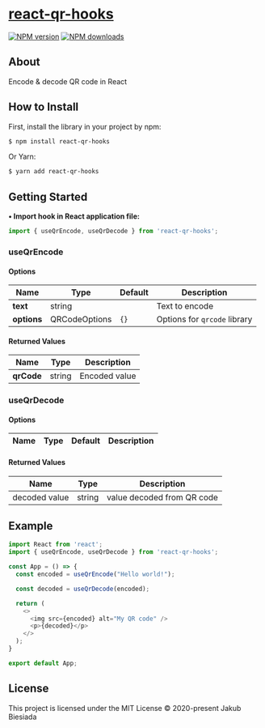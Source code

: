 # [react-qr-hooks](https://github.com/jb1905/react-qr-hooks)

[![NPM version](http://img.shields.io/npm/v/react-qr-hooks.svg?style=flat-square)](https://www.npmjs.com/package/react-qr-hooks)
[![NPM downloads](http://img.shields.io/npm/dm/react-qr-hooks.svg?style=flat-square)](https://www.npmjs.com/package/react-qr-hooks)

## About
Encode & decode QR code in React

## How to Install
First, install the library in your project by npm:
```sh
$ npm install react-qr-hooks
```

Or Yarn:
```sh
$ yarn add react-qr-hooks
```

## Getting Started
**• Import hook in React application file:**
```js
import { useQrEncode, useQrDecode } from 'react-qr-hooks';
```

### useQrEncode

#### Options
Name | Type | Default | Description
-|-|-|-
**text** | string | ` ` | Text to encode
**options** | QRCodeOptions | `{}` | Options for `qrcode` library

#### Returned Values
Name | Type | Description
-|-|-
**qrCode** | string | Encoded value

### useQrDecode

#### Options
Name | Type | Default | Description
-|-|-|-

#### Returned Values
Name | Type | Description
-|-|-
decoded value | string | value decoded from QR code

## Example
```js
import React from 'react';
import { useQrEncode, useQrDecode } from 'react-qr-hooks';

const App = () => {
  const encoded = useQrEncode("Hello world!");

  const decoded = useQrDecode(encoded);

  return (
    <>
      <img src={encoded} alt="My QR code" />
      <p>{decoded}</p>
    </>
  );
}

export default App;
```

## License
This project is licensed under the MIT License © 2020-present Jakub Biesiada
